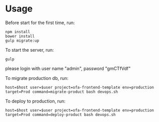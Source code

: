 # Usage

Before start for the first time, run:
```
npm install
bower install
gulp migrate:up
```

To start the server, run:
```
gulp
```

please login with user name "admin", password "gmCTfVdf"


To migrate production db, run:
```
host=$host user=$user project=ofa-frontend-template env=production target=Prod command=migrate-product bash devops.sh
```

To deploy to production, run:
```
host=$host user=$user project=ofa-frontend-template env=production target=Prod command=deploy-product bash devops.sh
```
